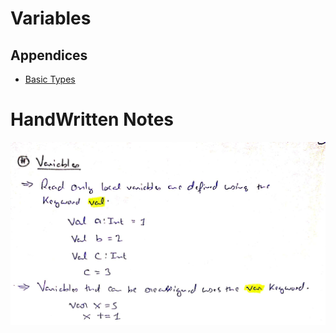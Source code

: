 # Variables

## Appendices
* [Basic Types](./Appendices/Basic%20Types.md)

# HandWritten Notes
<p align="center">
<img src="./1.jpg" alt="Page 1"/>
<p\>
